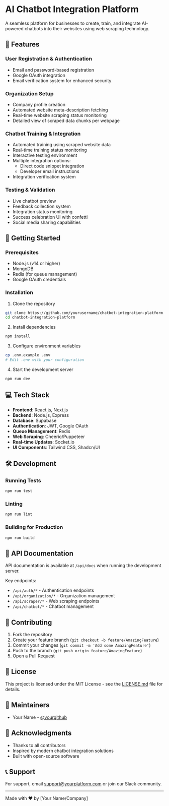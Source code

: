 # AI Chatbot Integration Platform

A seamless platform for businesses to create, train, and integrate AI-powered chatbots into their websites using web scraping technology.

## 🌟 Features

### User Registration & Authentication
- Email and password-based registration
- Google OAuth integration
- Email verification system for enhanced security

### Organization Setup
- Company profile creation
- Automated website meta-description fetching
- Real-time website scraping status monitoring
- Detailed view of scraped data chunks per webpage

### Chatbot Training & Integration
- Automated training using scraped website data
- Real-time training status monitoring
- Interactive testing environment
- Multiple integration options:
  - Direct code snippet integration
  - Developer email instructions
- Integration verification system

### Testing & Validation
- Live chatbot preview
- Feedback collection system
- Integration status monitoring
- Success celebration UI with confetti
- Social media sharing capabilities

## 🚀 Getting Started

### Prerequisites
- Node.js (v14 or higher)
- MongoDB
- Redis (for queue management)
- Google OAuth credentials

### Installation

1. Clone the repository
```bash
git clone https://github.com/yourusername/chatbot-integration-platform.git
cd chatbot-integration-platform
```

2. Install dependencies
```bash
npm install
```

3. Configure environment variables
```bash
cp .env.example .env
# Edit .env with your configuration
```

4. Start the development server
```bash
npm run dev
```

## 💻 Tech Stack

- **Frontend**: React.js, Next.js
- **Backend**: Node.js, Express
- **Database**: Supabase
- **Authentication**: JWT, Google OAuth
- **Queue Management**: Redis
- **Web Scraping**: Cheerio/Puppeteer
- **Real-time Updates**: Socket.io
- **UI Components**: Tailwind CSS, Shadcn/UI




## 🛠️ Development

### Running Tests
```bash
npm run test
```

### Linting
```bash
npm run lint
```

### Building for Production
```bash
npm run build
```

## 📝 API Documentation

API documentation is available at `/api/docs` when running the development server.

Key endpoints:
- `/api/auth/*` - Authentication endpoints
- `/api/organization/*` - Organization management
- `/api/scraper/*` - Web scraping endpoints
- `/api/chatbot/*` - Chatbot management

## 🤝 Contributing

1. Fork the repository
2. Create your feature branch (`git checkout -b feature/AmazingFeature`)
3. Commit your changes (`git commit -m 'Add some AmazingFeature'`)
4. Push to the branch (`git push origin feature/AmazingFeature`)
5. Open a Pull Request

## 📄 License

This project is licensed under the MIT License - see the [LICENSE.md](LICENSE.md) file for details.

## 👥 Maintainers

- Your Name - [@yourgithub](https://github.com/yourgithub)

## 🙏 Acknowledgments

- Thanks to all contributors
- Inspired by modern chatbot integration solutions
- Built with open-source software

## 📞 Support

For support, email support@yourplatform.com or join our Slack community.

---
Made with ❤️ by [Your Name/Company]
